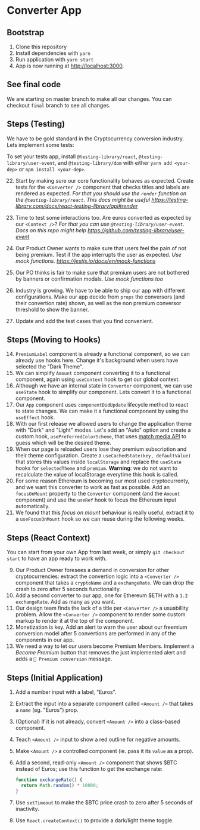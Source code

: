 # Converter App

## Bootstrap

1. Clone this repository
2. Install dependencies with `yarn`
3. Run application with `yarn start`
4. App is now running at [http://localhost:3000](http://localhost:3000).

## See final code

We are starting on master branch to make all our changes.
You can checkout `final` branch to see all changes.

## Steps (Testing)

We have to be gold standard in the Cryptocurrency conversion industry. Lets implement some tests:

To set your tests app, install `@testing-library/react`, `@testing-library/user-event`, and `@testing-library/dom` with either `yarn add <your-dep>` or `npm install <your-dep>`.

22. Start by making sure our core functionality behaves as expected. Create tests for the `<Converter />` component that checks titles and labels are rendered as expected. _For that you should use the `render` function on the `@testing-library/react`. This docs might be useful https://testing-library.com/docs/react-testing-library/api#render_

23. Time to test some interactions too. Are euros converted as expected by our `<Context />`? _For that you can use `@testing-library/user-event`. Docs on this repo might help https://github.com/testing-library/user-event_

24. Our Product Owner wants to make sure that users feel the pain of not being premium. Test if the app interrupts the user as expected. _Use mock functions. https://jestjs.io/docs/en/mock-functions_

25. Our PO thinks is fair to make sure that premium users are not bothered by banners or confirmation modals. _Use mock functions too_

26. Industry is growing. We have to be able to ship our app with different configurations. Make our app decide from `props` the conversors (and their convertion rate) shown, as well as the non premium conversor threshold to show the banner.

27. Update and add the test cases that you find convenient.

## Steps (Moving to Hooks)

14. `PremiumLabel` component is already a functional component, so we can already use hooks here. Change it's background when users have selected the "Dark Theme".
15. We can simplify `Amount` component converting it to a functional component, again using `useContext` hook to get our global context.
16. Although we have an internal state in `Converter` component, we can use `useState` hook to simplify our component. Lets convert it to a functional component.
17. Our `App` component uses `componentDidUpdate` lifecycle method to react to state changes. We can make it a functional component by using the `useEffect` hook.
18. With our first release we allowed users to change the application theme with "Dark" and "Light" modes. Let's add an "Auto" option and create a custom hook, `usePreferredColorScheme`, that uses [match media API](https://www.freecodecamp.org/news/how-to-detect-a-users-preferred-color-scheme-in-javascript-ec8ee514f1ef/) to guess which will be the desired theme.
19. When our page is reloaded users lose they premium subscription and their theme configuration. Create a `useCachedState(key, defaultValue)` that stores this values inside `localStorage` and replace the `useState` hooks for `selectedTheme` and `premium`. **Warning**: we do not want to recalculate the value of localStorage everytime this hook is called.
20. For some reason Ethereum is becoming our most used cryptocurrenty, and we want this converter to work as fast as possible. Add an `focusOnMount` property to the `Converter` component (and the `Amount` component) and use the `useRef` hook to focus the Ethereum input automatically.
21. We found that this _focus on mount_ behaviour is really useful, extract it to a `useFocusOnMount` hook so we can reuse during the following weeks.

## Steps (React Context)

You can start from your own App from last week, or simply `git checkout start` to have an app ready to work with.

9. Our Product Owner foresees a demand in conversion for other cryptocurrencies: extract the convertion logic into a `<Converter />` component that takes a `cryptoName` and a `exchangeRate`. We can drop the crash to zero after 5 seconds functionality.
10. Add a second converter to our app, one for Ethereum \$ETH with a `1.2` `exchangeRate`. Add as many as you want.
11. Our design team finds the lack of a title per `<Converter />` a usuabillity problem. Allow the `<Converter />` component to render some custom markup to render it at the top of the component.
12. Monetization is key. Add an alert to warn the user about our freemium conversion model after 5 convertions are performed in any of the <Converter /> components in our app.
13. We need a way to let our users become Premium Members. Implement a _Become Premium_ button that removes the just implemented alert and adds a `💎 Premium conversion` message.

## Steps (Initial Application)

1. Add a number input with a label, "Euros".
2. Extract the input into a separate component called `<Amount />` that takes a `name` (eg. "Euros") prop.
3. (Optional) If it is not already, convert `<Amount />` into a class-based component.
4. Teach `<Amount />` input to show a red outline for negative amounts.
5. Make `<Amount />` a controlled component (ie. pass it its `value` as a prop).
6. Add a second, read-only `<Amount />` component that shows \$BTC instead of Euros; use this function to get the exchange rate:

   ```javascript
   function exchangeRate() {
     return Math.random() * 10000;
   }
   ```

7. Use `setTimeout` to make the \$BTC price crash to zero after 5 seconds of inactivity.
8. Use `React.createContext()` to provide a dark/light theme toggle.
